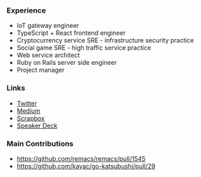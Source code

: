 ### Experience

<!--
**xorphitus/xorphitus** is a ✨ _special_ ✨ repository because its `README.md` (this file) appears on your GitHub profile.

Here are some ideas to get you started:

- 🔭 I’m currently working on ...
- 🌱 I’m currently learning ...
- 👯 I’m looking to collaborate on ...
- 🤔 I’m looking for help with ...
- 💬 Ask me about ...
- 📫 How to reach me: ...
- 😄 Pronouns: ...
- ⚡ Fun fact: ...
-->

* IoT gateway engineer
* TypeScript + React frontend engineer
* Cryptocurrency service SRE - infrastructure security practice
* Social game SRE - high traffic service practice
* Web service architect
* Ruby on Rails server side engineer
* Project manager

### Links

* [Twitter](https://twitter.com/xorphitus)
* [Medium](https://medium.com/@xorphitus)
* [Scrapbox](https://scrapbox.io/xorphitus/)
* [Speaker Deck](https://speakerdeck.com/xorphitus)

### Main Contributions

* https://github.com/remacs/remacs/pull/1545
* https://github.com/kayac/go-katsubushi/pull/29
